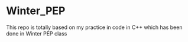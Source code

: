 # Winter_PEP
This repo is totally based on my practice in code in C++ which has been done in Winter PEP class


